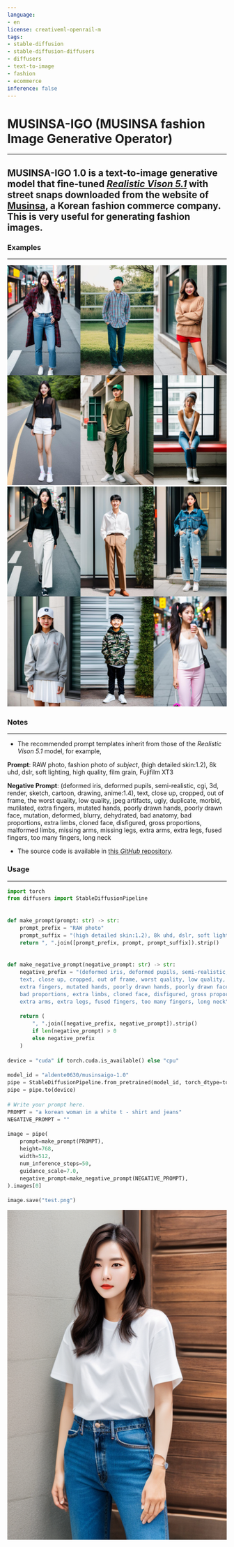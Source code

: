 ```yaml
---
language:
- en
license: creativeml-openrail-m
tags:
- stable-diffusion
- stable-diffusion-diffusers
- diffusers
- text-to-image
- fashion
- ecommerce
inference: false
---
```


# MUSINSA-IGO (MUSINSA fashion Image Generative Operator)
- - -
## MUSINSA-IGO 1.0 is a text-to-image generative model that fine-tuned [*Realistic Vison 5.1*](https://huggingface.co/SG161222/Realistic_Vision_V5.1_noVAE) with street snaps downloaded from the website of [Musinsa](https://www.musinsa.com/app/), a Korean fashion commerce company. This is very useful for generating fashion images.

### Examples
- - -
![assets-01](../assets/assets-03.png)
![assets-02](../assets/assets-04.png)
### Notes
- - -
* The recommended prompt templates inherit from those of the *Realistic Vison 5.1* model, for example,  

**Prompt**: RAW photo, fashion photo of *subject*, (high detailed skin:1.2), 8k uhd, dslr, soft lighting, high quality, film grain, Fujifilm XT3
  
**Negative Prompt**: (deformed iris, deformed pupils, semi-realistic, cgi, 3d, render, sketch, cartoon, drawing, anime:1.4), text, close up, cropped, out of frame, the worst quality, low quality, jpeg artifacts, ugly, duplicate, morbid, mutilated, extra fingers, mutated hands, poorly drawn hands, poorly drawn face, mutation, deformed, blurry, dehydrated, bad anatomy, bad proportions, extra limbs, cloned face, disfigured, gross proportions, malformed limbs, missing arms, missing legs, extra arms, extra legs, fused fingers, too many fingers, long neck

* The source code is available in [this *GitHub* repository](https://github.com/aldente0630/musinsaigo).

### Usage
- - -
```python
import torch
from diffusers import StableDiffusionPipeline


def make_prompt(prompt: str) -> str:
    prompt_prefix = "RAW photo"
    prompt_suffix = "(high detailed skin:1.2), 8k uhd, dslr, soft lighting, high quality, film grain, Fujifilm XT3"
    return ", ".join([prompt_prefix, prompt, prompt_suffix]).strip()


def make_negative_prompt(negative_prompt: str) -> str:
    negative_prefix = "(deformed iris, deformed pupils, semi-realistic, cgi, 3d, render, sketch, cartoon, drawing, anime:1.4), \
    text, close up, cropped, out of frame, worst quality, low quality, jpeg artifacts, ugly, duplicate, morbid, mutilated, \
    extra fingers, mutated hands, poorly drawn hands, poorly drawn face, mutation, deformed, blurry, dehydrated, bad anatomy, \
    bad proportions, extra limbs, cloned face, disfigured, gross proportions, malformed limbs, missing arms, missing legs, \
    extra arms, extra legs, fused fingers, too many fingers, long neck"

    return (
        ", ".join([negative_prefix, negative_prompt]).strip()
        if len(negative_prompt) > 0
        else negative_prefix
    )

device = "cuda" if torch.cuda.is_available() else "cpu"

model_id = "aldente0630/musinsaigo-1.0"
pipe = StableDiffusionPipeline.from_pretrained(model_id, torch_dtype=torch.float16)
pipe = pipe.to(device)

# Write your prompt here.
PROMPT = "a korean woman in a white t - shirt and jeans"  
NEGATIVE_PROMPT = ""

image = pipe(
    prompt=make_prompt(PROMPT),
    height=768,
    width=512,
    num_inference_steps=50,
    guidance_scale=7.0,
    negative_prompt=make_negative_prompt(NEGATIVE_PROMPT),
).images[0]

image.save("test.png")
```
![test](../assets/test-02.png)
